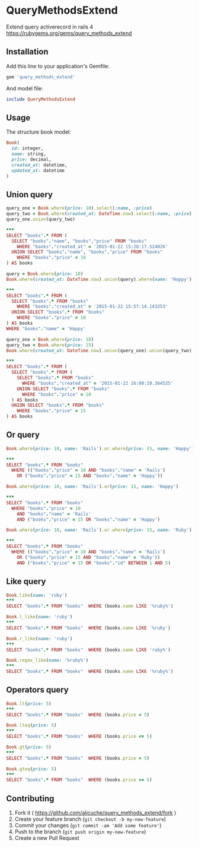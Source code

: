 # QueryMethodsExtend

Extend query activerecord in rails 4
https://rubygems.org/gems/query_methods_extend

## Installation

Add this line to your application's Gemfile:

```ruby
gem 'query_methods_extend'
```

And model file:
```ruby
include QueryMethodsExtend
```

## Usage

The structure book model:
```ruby
Book(
  id: integer,
  name: string,
  price: decimal,
  created_at: datetime,
  updated_at: datetime
)
```

## Union query
```ruby
query_one = Book.where(price: 10).select(:name, :price)
query_two = Book.where(created_at: DateTime.now).select(:name, :price)
query_one.union(query_two)

***
SELECT "books".* FROM (
  SELECT "books"."name", "books"."price" FROM "books"
    WHERE "books"."created_at" = '2015-01-22 15:28:17.524026'
  UNION SELECT "books"."name", "books"."price" FROM "books"
    WHERE "books"."price" = 10
) AS books
```

```ruby
query = Book.where(price: 10)
Book.where(created_at: DateTime.now).union(query).where(name: 'Happy')

***
SELECT "books".* FROM (
  SELECT "books".* FROM "books"
    WHERE "books"."created_at" = '2015-01-22 15:57:14.143253'
  UNION SELECT "books".* FROM "books"
    WHERE "books"."price" = 10
) AS books
WHERE "books"."name" = 'Happy'
```

```ruby
query_one = Book.where(price: 10)
query_two = Book.where(price: 15)
Book.where(created_at: DateTime.now).union(query_one).union(query_two)

***
SELECT "books".* FROM (
  SELECT "books".* FROM (
    SELECT "books".* FROM "books"
      WHERE "books"."created_at" = '2015-01-22 16:00:10.364535'
    UNION SELECT "books".* FROM "books"
      WHERE "books"."price" = 10
  ) AS books
  UNION SELECT "books".* FROM "books"
    WHERE "books"."price" = 15
) AS books
```

## Or query
```ruby
Book.where(price: 10, name: 'Rails').or.where(price: 15, name: 'Happy')

***
SELECT "books".* FROM "books"
  WHERE (("books"."price" = 10 AND "books"."name" = 'Rails')
    OR ("books"."price" = 15 AND "books"."name" = 'Happy'))
```

```ruby
Book.where(price: 10, name: 'Rails').or(price: 15, name: 'Happy')

***
SELECT "books".* FROM "books"
  WHERE "books"."price" = 10
    AND "books"."name" = 'Rails'
    AND ("books"."price" = 15 OR "books"."name" = 'Happy')
```

```ruby
Book.where(price: 10, name: 'Rails').or.where(price: 15, name: 'Ruby').or(price: 15, id: 1..5)

***
SELECT "books".* FROM "books"
  WHERE (("books"."price" = 10 AND "books"."name" = 'Rails')
    OR ("books"."price" = 15 AND "books"."name" = 'Ruby'))
    AND ("books"."price" = 15 OR "books"."id" BETWEEN 1 AND 5)
```

## Like query
```ruby
Book.like(name: 'ruby')
***
SELECT "books".* FROM "books"  WHERE (books.name LIKE '%ruby%')

Book.l_like(name: 'ruby')
***
SELECT "books".* FROM "books"  WHERE (books.name LIKE '%ruby')

Book.r_like(name: 'ruby')
***
SELECT "books".* FROM "books"  WHERE (books.name LIKE 'ruby%')

Book.regex_like(name: '%ruby%')
***
SELECT "books".* FROM "books"  WHERE (books.name LIKE '%ruby%')
```

## Operators query
```ruby
Book.lt(price: 5)
***
SELECT "books".* FROM "books"  WHERE (books.price < 5)

Book.lteq(price: 5)
***
SELECT "books".* FROM "books"  WHERE (books.price <= 5)

Book.gt(price: 5)
***
SELECT "books".* FROM "books"  WHERE (books.price > 5)

Book.gteq(price: 5)
***
SELECT "books".* FROM "books"  WHERE (books.price >= 5)
```



## Contributing

1. Fork it ( https://github.com/alicuche/query_methods_extend/fork )
2. Create your feature branch (`git checkout -b my-new-feature`)
3. Commit your changes (`git commit -am 'Add some feature'`)
4. Push to the branch (`git push origin my-new-feature`)
5. Create a new Pull Request
